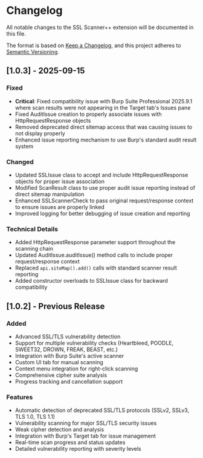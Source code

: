 # Changelog

All notable changes to the SSL Scanner++ extension will be documented in this file.

The format is based on [Keep a Changelog](https://keepachangelog.com/en/1.0.0/),
and this project adheres to [Semantic Versioning](https://semver.org/spec/v2.0.0.html).

## [1.0.3] - 2025-09-15

### Fixed
- **Critical**: Fixed compatibility issue with Burp Suite Professional 2025.9.1 where scan results were not appearing in the Target tab's Issues pane
- Fixed AuditIssue creation to properly associate issues with HttpRequestResponse objects
- Removed deprecated direct sitemap access that was causing issues to not display properly
- Enhanced issue reporting mechanism to use Burp's standard audit result system

### Changed
- Updated SSLIssue class to accept and include HttpRequestResponse objects for proper issue association
- Modified ScanResult class to use proper audit issue reporting instead of direct sitemap manipulation
- Enhanced SSLScannerCheck to pass original request/response context to ensure issues are properly linked
- Improved logging for better debugging of issue creation and reporting

### Technical Details
- Added HttpRequestResponse parameter support throughout the scanning chain
- Updated AuditIssue.auditIssue() method calls to include proper request/response context
- Replaced `api.siteMap().add()` calls with standard scanner result reporting
- Added constructor overloads to SSLIssue class for backward compatibility

## [1.0.2] - Previous Release

### Added
- Advanced SSL/TLS vulnerability detection
- Support for multiple vulnerability checks (Heartbleed, POODLE, SWEET32, DROWN, FREAK, BEAST, etc.)
- Integration with Burp Suite's active scanner
- Custom UI tab for manual scanning
- Context menu integration for right-click scanning
- Comprehensive cipher suite analysis
- Progress tracking and cancellation support

### Features
- Automatic detection of deprecated SSL/TLS protocols (SSLv2, SSLv3, TLS 1.0, TLS 1.1)
- Vulnerability scanning for major SSL/TLS security issues
- Weak cipher detection and analysis
- Integration with Burp's Target tab for issue management
- Real-time scan progress and status updates
- Detailed vulnerability reporting with severity levels